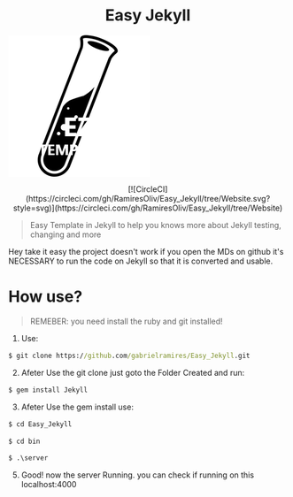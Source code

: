 <h1 align="center"> Easy Jekyll </h1>

<img align="center" src="Base/public/Assets/Images/Icons/Website_favicon.png">
<p align="center">[![CircleCI](https://circleci.com/gh/RamiresOliv/Easy_Jekyll/tree/Website.svg?style=svg)](https://circleci.com/gh/RamiresOliv/Easy_Jekyll/tree/Website)</p>

> Easy Template in Jekyll to help you knows more about Jekyll testing, changing and more

Hey take it easy the project doesn't work if you open the MDs on github it's NECESSARY to run the code on Jekyll so that it is converted and usable.

# How use?

> REMEBER: you need install the ruby and git installed!

1. Use:

```cmd
$ git clone https://github.com/gabrielramires/Easy_Jekyll.git
```

2. Afeter Use the git clone just goto the Folder Created and run:

```cmd
$ gem install Jekyll
```

3. Afeter Use the gem install use:

```cmd
$ cd Easy_Jekyll
```

```cmd
$ cd bin
```

```cmd
$ .\server
```

5. Good! now the server Running. you can check if running on this localhost:4000
